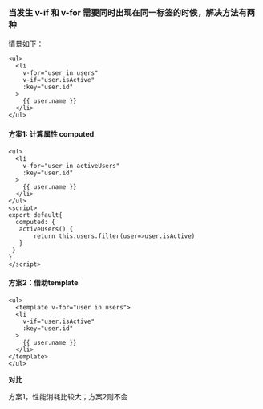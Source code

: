 ### 当发生 v-if 和 v-for 需要同时出现在同一标签的时候，解决方法有两种

情景如下：

```vue
<ul>
  <li
    v-for="user in users"
    v-if="user.isActive"
    :key="user.id"
  >
    {{ user.name }}
  </li>
</ul>
```

#### 方案1: 计算属性 computed

```vue
<ul>
  <li
    v-for="user in activeUsers"
    :key="user.id"
  >
    {{ user.name }}
  </li>
</ul>
<script>
export default{
  computed: {
   activeUsers() {
       return this.users.filter(user=>user.isActive)
   }
 }
}
</script>
```

#### 方案2：借助template

```vue
<ul>
  <template v-for="user in users">
  <li
    v-if="user.isActive"
    :key="user.id"
  >
    {{ user.name }}
  </li>
</template>
</ul>
```

**对比**

方案1，性能消耗比较大；方案2则不会